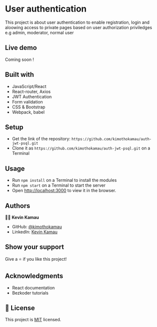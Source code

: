 # User authentication

This project is about user authentication to enable registration, login and aloowing access to private pages based on user authorization priviledges e.g admin, moderator, normal user


## Live demo

Coming soon !

## Built with

- JavaScript/React
- React-router, Axios
- JWT Authentication
- Form validation
- CSS & Bootstrap
- Webpack, babel


## Setup

- Get the link of the repository: `https://github.com/kimothokamau/auth-jwt-psql.git`
- Clone it as `https://github.com/kimothokamau/auth-jwt-psql.git` on a Terminal

## Usage

- Run `npm install` on a Terminal to install the modules
- Run `npm start` on a Terminal to start the server 
- Open [http://localhost:3000](http://localhost:3000) to view it in the browser.


## Authors

👨‍💻 **Kevin Kamau**

- GitHub: [@kimothokamau](https://github.com/kimothokamau)
- LinkedIn: [Kevin Kamau](https://www.linkedin.com/in/kevinkamauk/)

## Show your support

Give a ⭐️ if you like this project!

## Acknowledgments


- React documentation
- Bezkoder tutorials

## 📝 License
This project is [MIT](https://opensource.org/licenses/MIT) licensed.
